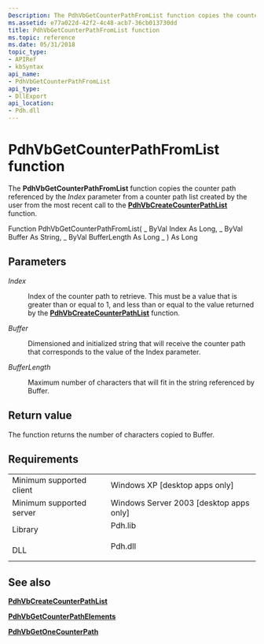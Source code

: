 ```yaml
---
Description: The PdhVbGetCounterPathFromList function copies the counter path referenced by the Index parameter from a counter path list created by the user from the most recent call to the PdhVbCreateCounterPathList function.
ms.assetid: e77a022d-42f2-4c48-acb7-36cb013730dd
title: PdhVbGetCounterPathFromList function
ms.topic: reference
ms.date: 05/31/2018
topic_type: 
- APIRef
- kbSyntax
api_name: 
- PdhVbGetCounterPathFromList
api_type: 
- DllExport
api_location: 
- Pdh.dll
---
```


# PdhVbGetCounterPathFromList function

The **PdhVbGetCounterPathFromList** function copies the counter path referenced by the *Index* parameter from a counter path list created by the user from the most recent call to the [**PdhVbCreateCounterPathList**](pdhvbcreatecounterpathlist.md) function.

Function PdhVbGetCounterPathFromList( \_ ByVal Index As Long, \_ ByVal Buffer As String, \_ ByVal BufferLength As Long \_ ) As Long

## Parameters

<dl> <dt>

*Index* 
</dt> <dd>

Index of the counter path to retrieve. This must be a value that is greater than or equal to 1, and less than or equal to the value returned by the [**PdhVbCreateCounterPathList**](pdhvbcreatecounterpathlist.md) function.

</dd> <dt>

*Buffer* 
</dt> <dd>

Dimensioned and initialized string that will receive the counter path that corresponds to the value of the Index parameter.

</dd> <dt>

*BufferLength* 
</dt> <dd>

Maximum number of characters that will fit in the string referenced by Buffer.

</dd> </dl>

## Return value

The function returns the number of characters copied to Buffer.

## Requirements



|                                     |                                                                                    |
|-------------------------------------|------------------------------------------------------------------------------------|
| Minimum supported client<br/> | Windows XP \[desktop apps only\]<br/>                                        |
| Minimum supported server<br/> | Windows Server 2003 \[desktop apps only\]<br/>                               |
| Library<br/>                  | <dl> <dt>Pdh.lib</dt> </dl> |
| DLL<br/>                      | <dl> <dt>Pdh.dll</dt> </dl> |



## See also

<dl> <dt>

[**PdhVbCreateCounterPathList**](pdhvbcreatecounterpathlist.md)
</dt> <dt>

[**PdhVbGetCounterPathElements**](pdhvbgetcounterpathelements.md)
</dt> <dt>

[**PdhVbGetOneCounterPath**](pdhvbgetonecounterpath.md)
</dt> </dl>

 

 




